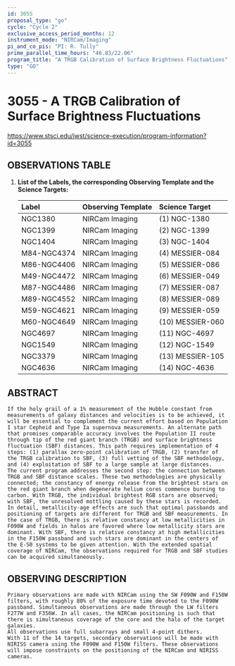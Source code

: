 ```yaml
---
id: 3055
proposal_type: "go"
cycle: "Cycle 2"
exclusive_access_period_months: 12
instrument_mode: "NIRCam/Imaging"
pi_and_co_pis: "PI: R. Tully"
prime_parallel_time_hours: "46.83/22.06"
program_title: "A TRGB Calibration of Surface Brightness Fluctuations"
type: "GO"
---
```

# 3055 - A TRGB Calibration of Surface Brightness Fluctuations
https://www.stsci.edu/jwst/science-execution/program-information?id=3055
## OBSERVATIONS TABLE
1.  **List of the Labels, the corresponding Observing Template and the Science Targets:**

    | Label         | Observing Template | Science Target      |
    | :------------ | :----------------- | :------------------ |
    | NGC1380       | NIRCam Imaging     | (1) NGC-1380        |
    | NGC1399       | NIRCam Imaging     | (2) NGC-1399        |
    | NGC1404       | NIRCam Imaging     | (3) NGC-1404        |
    | M84-NGC4374   | NIRCam Imaging     | (4) MESSIER-084     |
    | M86-NGC4406   | NIRCam Imaging     | (5) MESSIER-086     |
    | M49-NGC4472   | NIRCam Imaging     | (6) MESSIER-049     |
    | M87-NGC4486   | NIRCam Imaging     | (7) MESSIER-087     |
    | M89-NGC4552   | NIRCam Imaging     | (8) MESSIER-089     |
    | M59-NGC4621   | NIRCam Imaging     | (9) MESSIER-059     |
    | M60-NGC4649   | NIRCam Imaging     | (10) MESSIER-060    |
    | NGC4697       | NIRCam Imaging     | (11) NGC-4697       |
    | NGC1549       | NIRCam Imaging     | (12) NGC-1549       |
    | NGC3379       | NIRCam Imaging     | (13) MESSIER-105    |
    | NGC4636       | NIRCam Imaging     | (14) NGC-4636       |

## ABSTRACT

    If the holy grail of a 1% measurement of the Hubble constant from measurements of galaxy distances and velocities is to be achieved, it will be essential to complement the current effort based on Population I star Cepheid and Type Ia supernova measurements. An alternate path that promises comparable accuracy involves the Population II route through tip of the red giant branch (TRGB) and surface brightness fluctuation (SBF) distances. This path requires implementation of 4 steps: (1) parallax zero-point calibration of TRGB, (2) transfer of the TRGB calibration to SBF, (3) full vetting of the SBF methodology, and (4) exploitation of SBF to a large sample at large distances.
    The current program addresses the second step: the connection between TRGB and SBF distance scales. These two methodologies are physically connected; the constancy of energy release from the brightest stars on the red giant branch when degenerate helium cores commence burning to carbon. With TRGB, the individual brightest RGB stars are observed; with SBF, the unresolved mottling caused by these stars is recorded. In detail, metallicity-age effects are such that optimal passbands and positioning of targets are different for TRGB and SBF measurements. In the case of TRGB, there is relative constancy at low metallicities in F090W and fields in halos are favored where low metallicity stars are dominant. With SBF, there is relative constancy at high metallicities in the F150W passband and such stars are dominant in the centers of the E-S0 systems to be given attention. With the extended spatial coverage of NIRCam, the observations required for TRGB and SBF studies can be acquired simultaneously.

## OBSERVING DESCRIPTION

    Primary observations are made with NIRCam using the SW F090W and F150W filters, with roughly 80% of the exposure time devoted to the F090W passband. Simultaneous observations are made through the LW filters F277W and F356W. In all cases, the NIRCam positioning is such that there is simultaneous coverage of the core and the halo of the target galaxies.
    All observations use full subarrays and small 4-point dithers.
    With 11 of the 14 targets, secondary observations will be made with NIRISS camera using the F090W and F150W filters. These observations will impose constraints on the positioning of the NIRCam and NIRISS cameras.